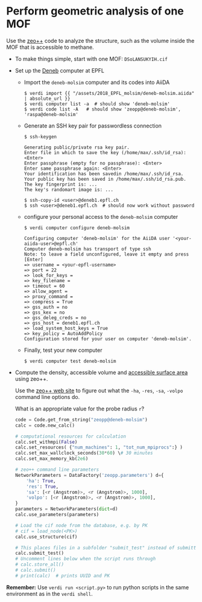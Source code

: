 Perform geometric analysis of one MOF
=====================================

Use the [zeo++](http://www.zeoplusplus.org/) code to analyze the
structure, such as the volume inside the MOF that is accessible to
methane.

-   To make things simple, start with one MOF: `DSoLANSUKYIH.cif`

-   Set up the
    [Deneb](https://scitas.epfl.ch/hardware/deneb-and-eltanin) computer
    at EPFL

    -   Import the `deneb-molsim` computer and its codes into AiiDA

        ```terminal
        $ verdi import {{ "/assets/2018_EPFL_molsim/deneb-molsim.aiida" | absolute_url }} 
        $ verdi computer list -a  # should show 'deneb-molsim'
        $ verdi code list -A   # should show 'zeopp@deneb-molsim', 'raspa@deneb-molsim'
        ```

    -   Generate an SSH key pair for passwordless connection

        ```terminal
        $ ssh-keygen

        Generating public/private rsa key pair. 
        Enter file in which to save the key (/home/max/.ssh/id_rsa): <Enter> 
        Enter passphrase (empty for no passphrase): <Enter> 
        Enter same passphrase again: <Enter> 
        Your identification has been savedin /home/max/.ssh/id_rsa. 
        Your public key has been saved in /home/max/.ssh/id_rsa.pub. 
        The key fingerprint is: ... 
        The key's randomart image is: ... 
        ```

        ```terminal
        $ ssh-copy-id <user>@deneb1.epfl.ch 
        $ ssh <user>@deneb1.epfl.ch  # should now work without password
        ```

    -   configure your personal access to the `deneb-molsim` computer

        ```terminal
        $ verdi computer configure deneb-molsim

        Configuring computer 'deneb-molsim' for the AiiDA user '<your-aiida-user>@epfl.ch' 
        Computer deneb-molsim has transport of type ssh 
        Note: to leave a field unconfigured, leave it empty and press [Enter] 
        => username = <your-epfl-username> 
        => port = 22 
        => look_for_keys = 
        => key_filename = 
        => timeout = 60 
        => allow_agent = 
        => proxy_command = 
        => compress = True 
        => gss_auth = no 
        => gss_kex = no  
        => gss_deleg_creds = no 
        => gss_host = deneb1.epfl.ch 
        => load_system_host_keys = True 
        => key_policy = AutoAddPolicy 
        Configuration stored for your user on computer 'deneb-molsim'.
        ```

    -   Finally, test your new computer

        ```terminal
        $ verdi computer test deneb-molsim
        ``` 

-   Compute the density, accessible volume and [accessible surface
    area](https://en.wikipedia.org/wiki/Accessible_surface_area) using
    zeo++.

    Use the [zeo++ web site](http://www.zeoplusplus.org/examples.html)
    to figure out what the `-ha`, `-res`, `-sa`, `-volpo` command line
    options do.

    What is an appropriate value for the probe radius `r`?

    ```python
    code = Code.get_from_string("zeopp@deneb-molsim") 
    calc = code.new_calc()

    # computational resources for calculation 
    calc.set_withmpi(False)
    calc.set_resources( {"num_machines": 1, "tot_num_mpiprocs":} )
    calc.set_max_wallclock_seconds(30*60) \# 30 minutes
    calc.set_max_memory_kb(2e6)

    # zeo++ command line parameters
    NetworkParameters = DataFactory('zeopp.parameters') d={
        'ha': True,
        'res': True,
        'sa': [<r (Angstrom)>, <r (Angstrom)>, 1000], 
        'volpo': [<r (Angstrom)>, <r (Angstrom)>, 1000],
    }
    parameters = NetworkParameters(dict=d)
    calc.use_parameters(parameters)

    # Load the cif node from the database, e.g. by PK
    # cif = load_node(<PK>)
    calc.use_structure(cif)

    # This places files in a subfolder "submit_test" instead of submitting.
    calc.submit_test()
    # Uncomment lines below when the script runs through
    # calc.store_all()
    # calc.submit()
    # print(calc)  # prints UUID and PK
    ```


**Remember:** Use `verdi run <script.py>` to run python scripts in the
same environment as in the `verdi shell`.
